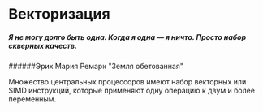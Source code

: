 # Векторизация

##### *Я не могу долго быть одна. Когда я одна — я ничто. Просто набор скверных качеств.*
######Эрих Мария Ремарк "Земля обетованная"


Множество центральных процессоров имеют набор векторных или SIMD инструкций, которые применяют одну операцию к двум и более переменным. 



